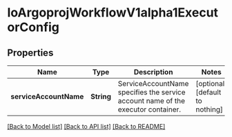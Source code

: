# IoArgoprojWorkflowV1alpha1ExecutorConfig


## Properties
Name | Type | Description | Notes
------------ | ------------- | ------------- | -------------
**serviceAccountName** | **String** | ServiceAccountName specifies the service account name of the executor container. | [optional] [default to nothing]


[[Back to Model list]](../README.md#models) [[Back to API list]](../README.md#api-endpoints) [[Back to README]](../README.md)


